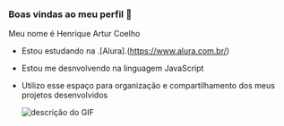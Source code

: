 ### Boas vindas ao meu perfil 💙
Meu nome é Henrique Artur Coelho
- Estou estudando na .[Alura].(https://www.alura.com.br/)
- Estou me desnvolvendo na linguagem JavaScript
- Utilizo esse espaço para organização e compartilhamento dos meus projetos desenvolvidos

  ![descrição do GIF](https://www.quirkbooks.com/wp-content/uploads/2016/10/patronusheader.gif)

 

